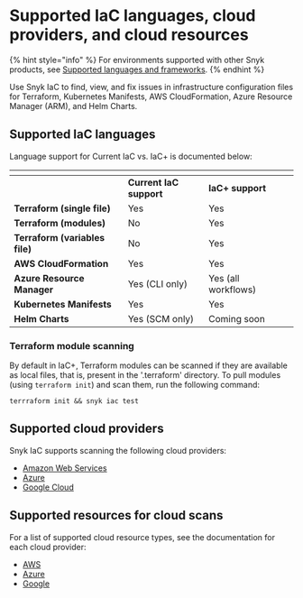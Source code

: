 # Supported IaC languages, cloud providers, and cloud resources

{% hint style="info" %}
For environments supported with other Snyk products, see [Supported languages and frameworks](../../supported-languages-and-frameworks/).
{% endhint %}

Use Snyk IaC to find, view, and fix issues in infrastructure configuration files for Terraform, Kubernetes Manifests, AWS CloudFormation, Azure Resource Manager (ARM), and Helm Charts.

## Supported IaC languages

Language support for Current IaC vs. IaC+ is documented below:

<table data-header-hidden><thead><tr><th width="271"></th><th width="218.33333333333331"></th><th width="224"></th></tr></thead><tbody><tr><td></td><td><strong>Current IaC support</strong></td><td><strong>IaC+ support</strong></td></tr><tr><td><strong>Terraform (single file)</strong></td><td>Yes</td><td>Yes</td></tr><tr><td><strong>Terraform (modules)</strong></td><td>No</td><td>Yes</td></tr><tr><td><strong>Terraform (variables file)</strong></td><td>No</td><td>Yes</td></tr><tr><td><strong>AWS CloudFormation</strong></td><td>Yes</td><td>Yes</td></tr><tr><td><strong>Azure Resource Manager</strong></td><td>Yes (CLI only)</td><td>Yes (all workflows)</td></tr><tr><td><strong>Kubernetes Manifests</strong></td><td>Yes</td><td>Yes</td></tr><tr><td><strong>Helm Charts</strong></td><td>Yes (SCM only)</td><td>Coming soon</td></tr></tbody></table>

### Terraform module scanning

By default in IaC+, Terraform modules can be scanned if they are available as local files, that is, present in the '.terraform' directory. To pull modules (using `terraform init`) and scan them, run the following command:

```
terrraform init && snyk iac test
```

## Supported cloud providers

Snyk IaC supports scanning the following cloud providers:

* [Amazon Web Services](../../../integrate-with-snyk/cloud-platforms-integrations/aws-integration/)
* [Azure](../../../integrate-with-snyk/cloud-platforms-integrations/azure-integration-for-cloud-configurations/)
* [Google Cloud](../../../integrate-with-snyk/cloud-platforms-integrations/google-cloud-integration/)

## Supported resources for cloud scans

For a list of supported cloud resource types, see the documentation for each cloud provider:

* [AWS](supported-aws-resources-for-cloud-context.md)
* [Azure](supported-azure-resources-for-cloud-context.md)
* [Google](supported-google-resources-for-cloud-context.md)
